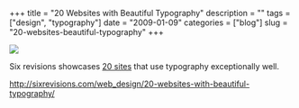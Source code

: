 +++
title = "20 Websites with Beautiful Typography"
description = ""
tags = ["design", "typography"]
date = "2009-01-09"
categories = ["blog"]
slug = "20-websites-beautiful-typography"
+++



  <div class="notebook-screenshot"><a href="http://sixrevisions.com/web_design/20-websites-with-beautiful-typography/"><img src="//konigi.com/media/bluga/wt4967e178d8436.jpg"/></a></div><p>Six revisions showcases <a href="http://sixrevisions.com/web_design/20-websites-with-beautiful-typography/">20 sites</a> that use typography exceptionally well.</p>
    
  <a href="http://sixrevisions.com/web_design/20-websites-with-beautiful-typography/">http://sixrevisions.com/web_design/20-websites-with-beautiful-typography/</a>
